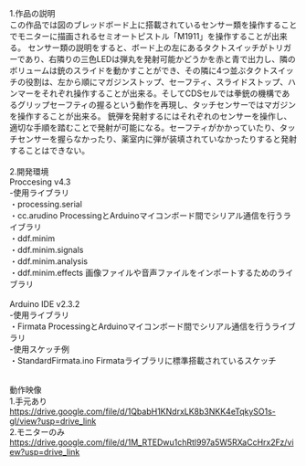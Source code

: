 1.作品の説明<br>
この作品では図のブレッドボード上に搭載されているセンサー類を操作することでモニターに描画されるセミオートピストル「M1911」を操作することが出来る。
センサー類の説明をすると、ボード上の左にあるタクトスイッチがトリガーであり、右隣りの三色LEDは弾丸を発射可能かどうかを赤と青で出力し、隣のボリュームは銃のスライドを動かすことができ、その隣に4つ並ぶタクトスイッチの役割は、左から順にマガジンストップ、セーフティ、スライドストップ、ハンマーをそれぞれ操作することが出来る。そしてCDSセルでは拳銃の機構であるグリップセーフティの握るという動作を再現し、タッチセンサーではマガジンを操作することが出来る。
銃弾を発射するにはそれぞれのセンサーを操作し、適切な手順を踏むことで発射が可能になる。セーフティがかかっていたり、タッチセンサーを握らなかったり、薬室内に弾が装填されていなかったりすると発射することはできない。
<br><br>
2.開発環境<br>
Proccesing v4.3<br>
-使用ライブラリ<br>
  ・processing.serial<br>
  ・cc.arudino          ProcessingとArduinoマイコンボード間でシリアル通信を行うライブラリ<br>
  ・ddf.minim<br>
  ・ddf.minim.signals<br>
  ・ddf.minim.analysis<br>
  ・ddf.minim.effects   画像ファイルや音声ファイルをインポートするためのライブラリ<br>
<br>
Arduino IDE v2.3.2<br>
-使用ライブラリ<br>
  ・Firmata    ProcessingとArduinoマイコンボード間でシリアル通信を行うライブラリ<br>
-使用スケッチ例<br>
  ・StandardFirmata.ino  Firmataライブラリに標準搭載されているスケッチ
<br><br>

動作映像<br>
1.手元あり<br>
  https://drive.google.com/file/d/1QbabH1KNdrxLK8b3NKK4eTqkySO1s-gI/view?usp=drive_link <br>
2.モニターのみ<br>
  https://drive.google.com/file/d/1M_RTEDwu1chRtl997a5W5RXaCcHrx2Fz/view?usp=drive_link <br>
